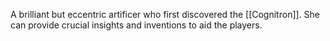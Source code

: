 A brilliant but eccentric artificer who first discovered the [[Cognitron]]. She can provide crucial insights and inventions to aid the players.